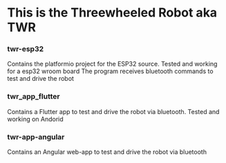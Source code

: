 # This is the Threewheeled Robot aka TWR

### twr-esp32 
Contains the platformio project for the ESP32 source. Tested and working for a esp32 wroom board
The program receives bluetooth commands to test and drive the robot

### twr_app_flutter
Contains a Flutter app to test and drive the robot via bluetooth. Tested and working on Andorid

### twr-app-angular
Contains an Angular web-app to test and drive the robot via bluetooth
